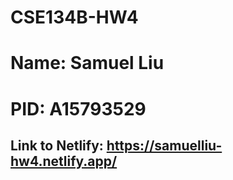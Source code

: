 # CSE134B-HW4
# Name: Samuel Liu
# PID: A15793529
## Link to Netlify: https://samuelliu-hw4.netlify.app/
